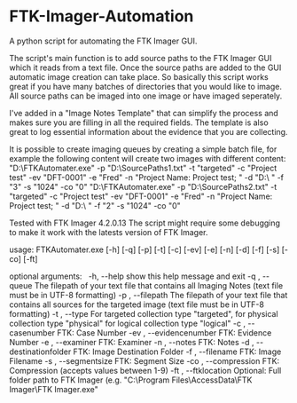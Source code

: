 # FTK-Imager-Automation
A python script for automating the FTK Imager GUI. 

The script's main function is to add source paths to the FTK Imager GUI which it reads from a text file. Once the source paths are added to the GUI automatic image creation can take place.
So basically this script works great if you have many batches of directories that you would like to image. All source paths can be imaged into one image or have imaged seperately.

I've added in a "Image Notes Template" that can simplify the process and makes sure you are filling in all the required fields. The template is also great to log essential information 
about the evidence that you are collecting.

It is possible to create imaging queues by creating a simple batch file, for example the following content will create two images with different content:
"D:\FTKAutomater.exe"  -p "D:\SourcePaths1.txt" -t "targeted" -c "Project test" -ev "DFT-0001" -e "Fred" -n "Project Name: Project test; " -d "D:\ " -f "3" -s "1024" -co "0" 
"D:\FTKAutomater.exe"  -p "D:\SourcePaths2.txt" -t "targeted" -c "Project test" -ev "DFT-0001" -e "Fred" -n "Project Name: Project test; " -d "D:\ " -f "2" -s "1024" -co "0" 


Tested with FTK Imager 4.2.0.13
The script might require some debugging to make it work with the latests version of FTK Imager.

usage: FTKAutomater.exe [-h] [-q] [-p] [-t] [-c] [-ev] [-e] [-n] [-d] [-f]
                        [-s] [-co] [-ft]

optional arguments:
  -h, --help            show this help message and exit
  -q , --queue          The filepath of your text file that contains all
                        Imaging Notes (text file must be in UTF-8 formatting)
  -p , --filepath       The filepath of your text file that contains all
                        sources for the targeted image (text file must be in
                        UTF-8 formatting)
  -t , --type           For targeted collection type "targeted", for physical
                        collection type "physical" for logical collection type
                        "logical"
  -c , --casenumber     FTK: Case Number
  -ev , --evidencenumber
                        FTK: Evidence Number
  -e , --examiner       FTK: Examiner
  -n , --notes          FTK: Notes
  -d , --destinationfolder
                        FTK: Image Destination Folder
  -f , --filename       FTK: Image Filename
  -s , --segmentsize    FTK: Segment Size
  -co , --compression   FTK: Compression (accepts values between 1-9)
  -ft , --ftklocation   Optional: Full folder path to FTK Imager (e.g.
                        "C:\Program Files\AccessData\FTK Imager\FTK
                        Imager.exe"
                        
